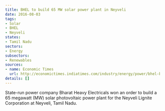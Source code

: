 ```yaml
---
title: BHEL to build 65 MW solar power plant in Neyveli
date: 2016-08-03
tags:
- Solar
- BHEL
- Neyveli
states:
- Tamil Nadu
sectors:
- Energy
subsectors:
- Renewables
sources:
- name: Economic Times
  url: http://economictimes.indiatimes.com/industry/energy/power/bhel-bags-80-mw-photovoltaic-power-plants/articleshow/53448451.cms
details: []
---
```


State-run power company Bharat Heavy Electricals won an order to build a 65 megawatt (MW) solar photovoltaic power plant for the Neyveli Lignite Corporation at Neyveli, Tamil Nadu.
